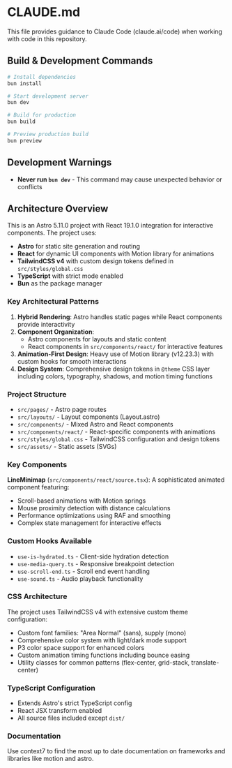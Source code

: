 # CLAUDE.md

This file provides guidance to Claude Code (claude.ai/code) when working with code in this repository.

## Build & Development Commands

```bash
# Install dependencies
bun install

# Start development server
bun dev

# Build for production
bun build

# Preview production build
bun preview
```

## Development Warnings

- **Never run `bun dev`** - This command may cause unexpected behavior or conflicts

## Architecture Overview

This is an Astro 5.11.0 project with React 19.1.0 integration for interactive components. The project uses:

- **Astro** for static site generation and routing
- **React** for dynamic UI components with Motion library for animations
- **TailwindCSS v4** with custom design tokens defined in `src/styles/global.css`
- **TypeScript** with strict mode enabled
- **Bun** as the package manager

### Key Architectural Patterns

1. **Hybrid Rendering**: Astro handles static pages while React components provide interactivity
2. **Component Organization**: 
   - Astro components for layouts and static content
   - React components in `src/components/react/` for interactive features
3. **Animation-First Design**: Heavy use of Motion library (v12.23.3) with custom hooks for smooth interactions
4. **Design System**: Comprehensive design tokens in `@theme` CSS layer including colors, typography, shadows, and motion timing functions

### Project Structure

- `src/pages/` - Astro page routes
- `src/layouts/` - Layout components (Layout.astro)
- `src/components/` - Mixed Astro and React components
- `src/components/react/` - React-specific components with animations
- `src/styles/global.css` - TailwindCSS configuration and design tokens
- `src/assets/` - Static assets (SVGs)

### Key Components

**LineMinimap** (`src/components/react/source.tsx`): A sophisticated animated component featuring:
- Scroll-based animations with Motion springs
- Mouse proximity detection with distance calculations
- Performance optimizations using RAF and smoothing
- Complex state management for interactive effects

### Custom Hooks Available

- `use-is-hydrated.ts` - Client-side hydration detection
- `use-media-query.ts` - Responsive breakpoint detection
- `use-scroll-end.ts` - Scroll end event handling
- `use-sound.ts` - Audio playback functionality

### CSS Architecture

The project uses TailwindCSS v4 with extensive custom theme configuration:
- Custom font families: "Area Normal" (sans), supply (mono)
- Comprehensive color system with light/dark mode support
- P3 color space support for enhanced colors
- Custom animation timing functions including bounce easing
- Utility classes for common patterns (flex-center, grid-stack, translate-center)

### TypeScript Configuration

- Extends Astro's strict TypeScript config
- React JSX transform enabled
- All source files included except `dist/`

### Documentation
Use context7 to find the most up to date documentation on frameworks and libraries like motion and astro.